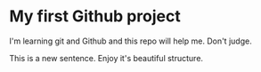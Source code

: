 # My first Github project

I'm learning git and Github and this repo will help me. Don't judge.

This is a new sentence. Enjoy it's beautiful structure. 